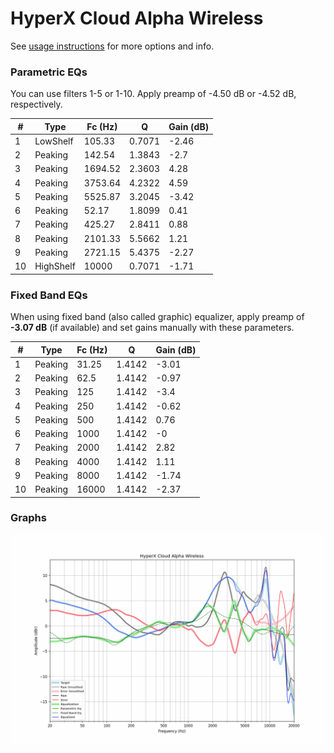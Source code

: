 # HyperX Cloud Alpha Wireless
See [usage instructions](https://github.com/jaakkopasanen/AutoEq#usage) for more options and info.

### Parametric EQs
You can use filters 1-5 or 1-10. Apply preamp of -4.50 dB or -4.52 dB, respectively.

|   # | Type      |   Fc (Hz) |      Q |   Gain (dB) |
|-----|-----------|-----------|--------|-------------|
|   1 | LowShelf  |    105.33 | 0.7071 |       -2.46 |
|   2 | Peaking   |    142.54 | 1.3843 |       -2.7  |
|   3 | Peaking   |   1694.52 | 2.3603 |        4.28 |
|   4 | Peaking   |   3753.64 | 4.2322 |        4.59 |
|   5 | Peaking   |   5525.87 | 3.2045 |       -3.42 |
|   6 | Peaking   |     52.17 | 1.8099 |        0.41 |
|   7 | Peaking   |    425.27 | 2.8411 |        0.88 |
|   8 | Peaking   |   2101.33 | 5.5662 |        1.21 |
|   9 | Peaking   |   2721.15 | 5.4375 |       -2.27 |
|  10 | HighShelf |  10000    | 0.7071 |       -1.71 |

### Fixed Band EQs
When using fixed band (also called graphic) equalizer, apply preamp of **-3.07 dB** (if available) and set gains manually with these parameters.

|   # | Type    |   Fc (Hz) |      Q |   Gain (dB) |
|-----|---------|-----------|--------|-------------|
|   1 | Peaking |     31.25 | 1.4142 |       -3.01 |
|   2 | Peaking |     62.5  | 1.4142 |       -0.97 |
|   3 | Peaking |    125    | 1.4142 |       -3.4  |
|   4 | Peaking |    250    | 1.4142 |       -0.62 |
|   5 | Peaking |    500    | 1.4142 |        0.76 |
|   6 | Peaking |   1000    | 1.4142 |       -0    |
|   7 | Peaking |   2000    | 1.4142 |        2.82 |
|   8 | Peaking |   4000    | 1.4142 |        1.11 |
|   9 | Peaking |   8000    | 1.4142 |       -1.74 |
|  10 | Peaking |  16000    | 1.4142 |       -2.37 |

### Graphs
![](./HyperX%20Cloud%20Alpha%20Wireless.png)
